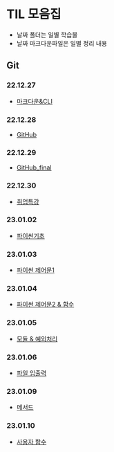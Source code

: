 # TIL 모음집
- 날짜 폴더는 일별 학습물
- 날짜 마크다운파일은 일별 정리 내용
## Git
### 22.12.27
- [마크다운&CLI](TIL_22.12.27.md)

### 22.12.28
- [GitHub](TIL_22.12.28.md)

### 22.12.29
- [GitHub_final](TIL_22.12.29.md)

### 22.12.30
- [취업특강](TIL_22.12.30.md)

### 23.01.02
- [파이썬기초](TIL_23.01.02.md)

### 23.01.03
- [파이썬 제어문1](TIL_23.01.03.md)

### 23.01.04
- [파이썬 제어문2 & 함수](TIL_23.01.04.md)

### 23.01.05
- [모듈 & 예외처리](TIL_23.01.05.md)

### 23.01.06
- [파일 입출력](TIL_23.01.06.md)

### 23.01.09
- [메서드](TIL_23.01.09.md)

### 23.01.10
- [사용자 함수](TIL_23.01.10.md)